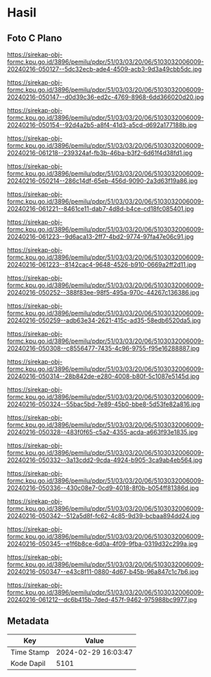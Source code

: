 # Hasil

## Foto C Plano

https://sirekap-obj-formc.kpu.go.id/3896/pemilu/pdpr/51/03/03/20/06/5103032006009-20240216-050127--5dc32ecb-ade4-4509-acb3-9d3a49cbb5dc.jpg

https://sirekap-obj-formc.kpu.go.id/3896/pemilu/pdpr/51/03/03/20/06/5103032006009-20240216-050147--d0d39c36-ed2c-4769-8968-6dd366020d20.jpg

https://sirekap-obj-formc.kpu.go.id/3896/pemilu/pdpr/51/03/03/20/06/5103032006009-20240216-050154--92d4a2b5-a8f4-41d3-a5cd-d692a177188b.jpg

https://sirekap-obj-formc.kpu.go.id/3896/pemilu/pdpr/51/03/03/20/06/5103032006009-20240216-061218--239324af-fb3b-46ba-b3f2-6d61f4d38fd1.jpg

https://sirekap-obj-formc.kpu.go.id/3896/pemilu/pdpr/51/03/03/20/06/5103032006009-20240216-050214--286c14df-65eb-456d-9090-2a3d63f19a86.jpg

https://sirekap-obj-formc.kpu.go.id/3896/pemilu/pdpr/51/03/03/20/06/5103032006009-20240216-061221--8461ce11-dab7-4d8d-b4ce-cd18fc085401.jpg

https://sirekap-obj-formc.kpu.go.id/3896/pemilu/pdpr/51/03/03/20/06/5103032006009-20240216-061223--9d6aca13-2ff7-4bd2-9774-97fa47e06c91.jpg

https://sirekap-obj-formc.kpu.go.id/3896/pemilu/pdpr/51/03/03/20/06/5103032006009-20240216-061223--8142cac4-9648-4526-b910-0669a2ff2d11.jpg

https://sirekap-obj-formc.kpu.go.id/3896/pemilu/pdpr/51/03/03/20/06/5103032006009-20240216-050252--388f83ee-98f5-495a-970c-44267c136386.jpg

https://sirekap-obj-formc.kpu.go.id/3896/pemilu/pdpr/51/03/03/20/06/5103032006009-20240216-050259--adb63e34-2621-415c-ad35-58edb6520da5.jpg

https://sirekap-obj-formc.kpu.go.id/3896/pemilu/pdpr/51/03/03/20/06/5103032006009-20240216-050308--c8556477-7435-4c96-9755-f95e16288887.jpg

https://sirekap-obj-formc.kpu.go.id/3896/pemilu/pdpr/51/03/03/20/06/5103032006009-20240216-050314--28b842de-e280-4008-b80f-5c1087e5145d.jpg

https://sirekap-obj-formc.kpu.go.id/3896/pemilu/pdpr/51/03/03/20/06/5103032006009-20240216-050324--55bac5bd-7e89-45b0-bbe8-5d53fe82a816.jpg

https://sirekap-obj-formc.kpu.go.id/3896/pemilu/pdpr/51/03/03/20/06/5103032006009-20240216-050328--483f0f65-c5a2-4355-acda-a663f93e1835.jpg

https://sirekap-obj-formc.kpu.go.id/3896/pemilu/pdpr/51/03/03/20/06/5103032006009-20240216-050332--3a13cdd2-9cda-4924-b905-3ca9ab4eb564.jpg

https://sirekap-obj-formc.kpu.go.id/3896/pemilu/pdpr/51/03/03/20/06/5103032006009-20240216-050336--430c08e7-0cd9-4018-8f0b-b054ff81386d.jpg

https://sirekap-obj-formc.kpu.go.id/3896/pemilu/pdpr/51/03/03/20/06/5103032006009-20240216-050342--512a5d8f-fc62-4c85-9d39-bcbaa894dd24.jpg

https://sirekap-obj-formc.kpu.go.id/3896/pemilu/pdpr/51/03/03/20/06/5103032006009-20240216-050345--e1f6b8ce-6d0a-4f09-9fba-0319d32c299a.jpg

https://sirekap-obj-formc.kpu.go.id/3896/pemilu/pdpr/51/03/03/20/06/5103032006009-20240216-050347--e43c8f11-0880-4d67-b45b-96a847c1c7b6.jpg

https://sirekap-obj-formc.kpu.go.id/3896/pemilu/pdpr/51/03/03/20/06/5103032006009-20240216-061212--dc6b415b-7ded-457f-9462-975988bc9977.jpg


## Metadata

| Key        | Value               |
| ---------- | ------------------- |
| Time Stamp | 2024-02-29 16:03:47 |
| Kode Dapil | 5101                |



